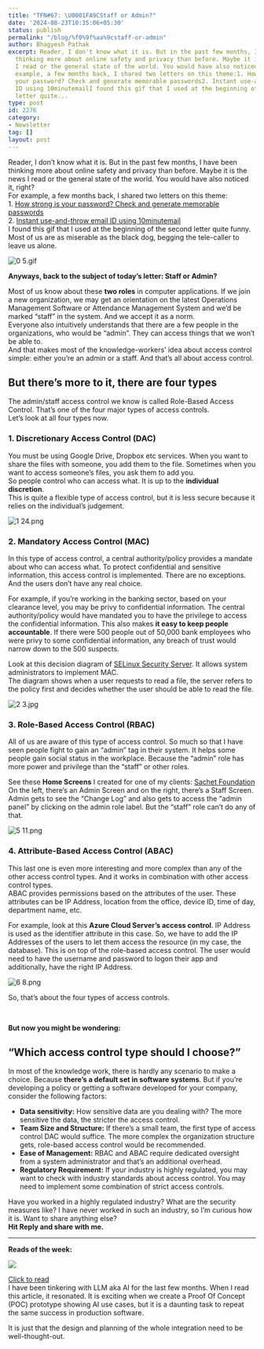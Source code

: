 ```yaml
---
title: "TFN#67: \U0001FA9CStaff or Admin?"
date: '2024-08-23T10:35:06+05:30'
status: publish
permalink: "/blog/%f0%9f%aa%9cstaff-or-admin"
author: Bhagyesh Pathak
excerpt: Reader, I don't know what it is. But in the past few months, I have been
  thinking more about online safety and privacy than before. Maybe it is the news
  I read or the general state of the world. You would have also noticed it, right?For
  example, a few months back, I shared two letters on this theme:1. How strong is
  your password? Check and generate memorable passwords2. Instant use-and-throw email
  ID using 10minutemailI found this gif that I used at the beginning of the second
  letter quite...
type: post
id: 2276
category:
- Newsletter
tag: []
layout: post
---
```


Reader, I don’t know what it is. But in the past few months, I have been thinking more about online safety and privacy than before. Maybe it is the news I read or the general state of the world. You would have also noticed it, right?  
For example, a few months back, I shared two letters on this theme:  
1\. [How strong is your password? Check and generate memorable passwords](https://bhagyeshpathak.com/blog/%f0%9f%aa%9chow-strong-is-your-password-check-and-generate-memorable-passwords/)​  
2\. [Instant use-and-throw email ID using 10minutemail](https://bhagyeshpathak.com/blog/%f0%9f%aa%9cinstant-use-and-throw-email-id-using-10minutemail/)​  
I found this gif that I used at the beginning of the second letter quite funny. Most of us are as miserable as the black dog, begging the tele-caller to leave us alone.

![0 5.gif](https://embed.filekitcdn.com/e/tkwVjiL2WnM6sb9P2ZThes/bbJxXAsJ8LhjYWa4rutpGQ)

**Anyways, back to the subject of today’s letter: Staff or Admin?**

Most of us know about these **two roles** in computer applications. If we join a new organization, we may get an orientation on the latest Operations Management Software or Attendance Management System and we’d be marked “staff” in the system. And we accept it as a norm.  
Everyone also intuitively understands that there are a few people in the organizations, who would be “admin”. They can access things that we won’t be able to.  
And that makes most of the knowledge-workers’ idea about access control simple: either you’re an admin or a staff. And that’s all about access control.

But there’s more to it, there are four types
--------------------------------------------

The admin/staff access control we know is called Role-Based Access Control. That’s one of the four major types of access controls.  
Let’s look at all four types now.

### 1. Discretionary Access Control (DAC)

You must be using Google Drive, Dropbox etc services. When you want to share the files with someone, you add them to the file. Sometimes when you want to access someone’s files, you ask them to add you.  
So people control who can access what. It is up to the **individual discretion**.  
This is quite a flexible type of access control, but it is less secure because it relies on the individual’s judgement.

![1 24.png](https://embed.filekitcdn.com/e/tkwVjiL2WnM6sb9P2ZThes/TyGA6FZAfKJjucEjRjXCo)

### 2. Mandatory Access Control (MAC)

In this type of access control, a central authority/policy provides a mandate about who can access what. To protect confidential and sensitive information, this access control is implemented. There are no exceptions. And the users don’t have any real choice.

For example, if you’re working in the banking sector, based on your clearance level, you may be privy to confidential information. The central authority/policy would have mandated you to have the privilege to access the confidential information. This also makes **it easy to keep people accountable**. If there were 500 people out of 50,000 bank employees who were privy to some confidential information, any breach of trust would narrow down to the 500 suspects.

Look at this decision diagram of [SELinux Security Server](https://docs.redhat.com/en/documentation/red_hat_enterprise_linux/8/html/using_selinux/getting-started-with-selinux_using-selinux#introduction-to-selinux_getting-started-with-selinux). It allows system administrators to implement MAC.  
The diagram shows when a user requests to read a file, the server refers to the policy first and decides whether the user should be able to read the file.

![2 3.jpg](https://embed.filekitcdn.com/e/tkwVjiL2WnM6sb9P2ZThes/gW36B48txwZR2yDwQkbFEp)

### 3. Role-Based Access Control (RBAC)

All of us are aware of this type of access control. So much so that I have seen people fight to gain an “admin” tag in their system. It helps some people gain social status in the workplace. Because the “admin” role has more power and privilege than the “staff” or other roles.

See these **Home Screens** I created for one of my clients: [Sachet Foundation](https://www.linkedin.com/company/sachetfoundation)​  
On the left, there’s an Admin Screen and on the right, there’s a Staff Screen.  
Admin gets to see the “Change Log” and also gets to access the “admin panel” by clicking on the admin role label. But the “staff” role can’t do any of that.

![5 11.png](https://embed.filekitcdn.com/e/tkwVjiL2WnM6sb9P2ZThes/3hp64yp1YruUzsBDh6wz7X)

### 4. Attribute-Based Access Control (ABAC)

This last one is even more interesting and more complex than any of the other access control types. And it works in combination with other access control types.  
ABAC provides permissions based on the attributes of the user. These attributes can be IP Address, location from the office, device ID, time of day, department name, etc.

For example, look at this **Azure Cloud Server’s access control**. IP Address is used as the identifier attribute in this case. So, we have to add the IP Addresses of the users to let them access the resource (in my case, the database). This is on top of the role-based access control. The user would need to have the username and password to logon their app and additionally, have the right IP Address.

![6 8.png](https://embed.filekitcdn.com/e/tkwVjiL2WnM6sb9P2ZThes/tVg12xHmy69fx9DfGDUC8h)

So, that’s about the four types of access controls.

**​**

**But now you might be wondering:**

“Which access control type should I choose?”
--------------------------------------------

In most of the knowledge work, there is hardly any scenario to make a choice. Because **there’s a default set in software systems**. But if you’re developing a policy or getting a software developed for your company, consider the following factors:

- **Data sensitivity:** How sensitive data are you dealing with? The more sensitive the data, the stricter the access control.
- **Team Size and Structure:** If there’s a small team, the first type of access control DAC would suffice. The more complex the organization structure gets, role-based access control would be recommended.
- **Ease of Management:** RBAC and ABAC require dedicated oversight from a system administrator and that’s an additional overhead.
- **Regulatory Requirement:** If your industry is highly regulated, you may want to check with industry standards about access control. You may need to implement some combination of strict access controls.

Have you worked in a highly regulated industry? What are the security measures like? I have never worked in such an industry, so I’m curious how it is. Want to share anything else?  
​**Hit Reply and share with me.**

---

**Reads of the week:**

![](https://embed.filekitcdn.com/e/tkwVjiL2WnM6sb9P2ZThes/6eRrgRFqnBgDuk8suj9Uos)

​[Click to read](https://stories.riafy.me/why-generative-ai-doesnt-make-it-past-poc-0bc53740e4ed)​  
I have been tinkering with LLM aka AI for the last few months. When I read this article, it resonated. It is exciting when we create a Proof Of Concept (POC) prototype showing AI use cases, but it is a daunting task to repeat the same success in production software.

It is just that the design and planning of the whole integration need to be well-thought-out.